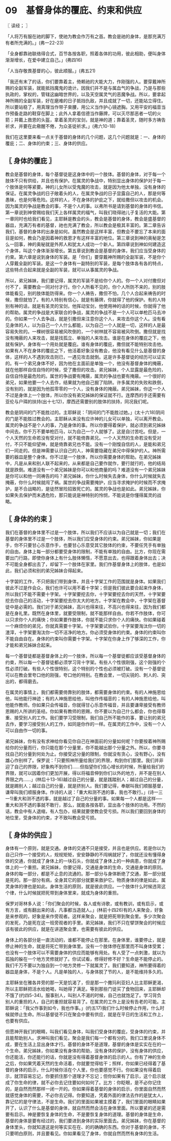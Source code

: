# 09　基督身体的覆庇、约束和供应



〖 读经； 〗

「人将万有服在祂的脚下，使祂为教会作万有之首。教会是祂的身体，是那充满万有者所充满的。」(弗一22-23)

「全身都靠祂联络得合式，百节各按各职，照着各体的功用，彼此相助，便叫身体渐渐增长，在爱中建立自己。」(弗四16)

「人当存敬畏基督的心，彼此顺服。」(弗五21)

「我还有末了的话，你们要靠着主，倚赖祂的大能大力，作刚强的人。要穿戴神所赐的全副军装，就能抵挡魔鬼的诡计。因我们并不是与属血气的争战，乃是与那些执政的，掌权的，管辖这幽暗世界的，以及天空属灵气的恶魔争战。所以，要拿起神所赐的全副军装，好在磨难的日子抵挡仇敌，并且成就了一切，还能站立得住。所以要站稳了，用真理当作带子束腰，用公义当作护心镜遮胸。又用平安的福音当作预备走路的鞋穿在脚上；此外人拿着信德当作藤牌，可以灭尽那恶者一切的火箭；并戴上救恩的头盔，拿着圣灵的宝剑，就是神的道；靠着圣灵，随时多方祷告祈求，并要在此儆醒不倦，为众圣徒祈求。」(弗六10-18)

我们在这里要来看一点关于基督的身体的几个问题，这几个问题就是：一、身体的覆庇；二、身体的约束；三、身体的供应。



## 〖 身体的覆庇 〗

教会是基督的身体，每个基督徒是这身体中的一个肢体。基督的身体，对于每一个肢体不只有供给，并且也有保护。在属灵的争战中，特别显出身体的保护对于每一个肢体是何等紧要。神的儿女所以受鬼魔的攻击，就是因为他太单独，没有身体的保证。在属灵争战的日子敞着头的人，在属灵争战的日子显露自己的人，那是何等愚昧，也是何等危险。这样的人，不在身体的护庇之下，就给撒但以攻击的机会。因为属灵的争战是教会的事，不是个人的事。以弗所书是请到基督的身体的书信。第一章说到神曾赐给我们天上各样属灵的福气，叫我们晓得祂儿子复活的大能。第一章同时也给我们看见，主耶稣是教会的头，教会是基督的身体，教会是盛基督的器皿，充满万有者的基督，祂也充满了教会，所以教会是极其丰富的。第二章告诉我们，基督的身体的出身是如何。虽然教会是这样丰富，但教会不要忘了本来的面目是如何，教会乃是因着神的救恩才有这样丰富的地位。第三章说到神的奥秘是怎么一回事，神的奥秘就是外邦人和犹太人成功一个新人。第四章说到神如何建造这个身体，叫这个身体渐渐增长。第五章说到教会是基督的身体，我们应当受身体的约束。第六章是说到身体的军装。是「你们」要穿戴神所赐的全副军装，不是你个人穿戴全副的军装。是这一个身体有一副特别的军装，是每个肢体各有各的特点，这些特点合起来就是全副的军装，就可以从事属灵的争战。

所以，弟兄姊妹，我们要记得，属灵的军装不是给你个人的。你一个人对付撒但对付不了，需要教会一同对付才行。你个人所看不见的，你个人所防不来的，别的肢体能看见，别的肢体能防得来。你一个人祷告，撒但不怕，几个人合起来祷告的时候，撒但就怕了。有的人特别有信心，就是有藤牌，你就得了他的保护。有的人特别有神的话，就是有圣灵的宝剑，他挥动宝剑，他使用神的话的时候，你就得了他的帮助。属灵的争战是大家联合的争战，属灵的争战不是一个人可以单枪匹马去冲的。你如果一个人去争战，就是引撒但来注意你这个人，来攻击你这个人。没有看见身体的人，以为自己一个人什么都能，以为自己一个人就是一切，这样的人是最容易失败的。一棵树很容易被风吹倒的，一个树林就不容易被风吹倒。撒但就是找没有掩蔽的人来攻击，就是找孤立、单独的人来攻击。谁是在身体的覆庇之下，他就有保护。身体有一个用处就是覆庇。谁有身体的覆庇，撒但就不能特别攻击他。如果有人不在身体的覆庇之下，他活着好象没有教会，他没有看见什么是基督的身体，这样的人不遇到攻击则已，一遇见攻击就倒。这是许多基督徒的经历可以证实的。有一个弟兄身体不好，因为他在主面前是单独一个，他没有基督身体的掩蔽，就在他那样自信自恃的时候，受了撒但的攻击。弟兄姊妹，个人显露是最危险的，自信自恃是最危险的。属世的争战要有掩蔽，属灵的争战也要有掩蔽。一个很好的弟兄，如果他要一个人去作，结果就为他自己掘了陷阱。许多属灵的失败和跌倒，没有别的，就是因为他孤零零的一个人，没有身体的掩蔽。弟兄姊妹，你这一个人不过是身体上一个肢体，所以你没有弟兄姊妹的保证就不行。连摩西的手还需要有亚伦与户珥的扶持(出十七12)，摩西还需要别的肢体的扶持，同况我们呢。

教会是阴间的门不能胜过的。主耶稣说：「阴间的门不能胜过她。」(太十六18)阴间的门是不能胜过教会的。主耶稣从来没有应许神的儿女可以单独，可以离开教会。属灵的争战不是个人的事，乃是身体的事。所以你要得着保护，就必须到弟兄姊妹中间去。你千万不要单枪匹马，以为自己一个人就够了。这是自讨苦吃。但是，一个人天然的生命若没有受对付，就不能倚靠弟兄。一个人天然的生命若没有受对付，不只不能仰望神，就是倚靠弟兄也不能。没有一个刚愎自信的人，是能和弟兄们一同走的。但是神需要认识自己的人，神需要隐藏在弟兄中得保护的人。神所需要的器皿是整个身体。你不过是一个肢体，所以你需要身体的帮助。在弟兄姊妹中，凡是从来和别人联不起来的，从来都是自己要作就作，要行就行的，他的结局就是跌倒。难道没有一个弟兄姊妹是你可以和他商量的吗？难道没有一个弟兄姊妹是你可以和他一同祷告的吗？弟兄姊妹，你什么时候失去身体，你什么时候就失去掩蔽，你什么时候就闯了祸。属世的争战需要掩护，应当寻求掩护的时候而不求掩护，是不合战略的，是徒然冒险招致死亡的。属灵的争战也是如此。弟兄姊妹，你如果失去保护而末遇危险，那只能说是神特别的怜悯，不能说是你懂得属灵的战略。



## 〖 身体的约束 〗

我们在基督的身体里不过是一个肢体，所以我们不应该以为自己就是一切；我们在基督的身体里不过是一个肢体，所以我们应受身体的约束。弟兄姊妹，你如果是手，你不只要甘心乐意作手，也要甘心乐意受其它肢体的约束，不要任凭手有单独的自由。身体上每一部分都要受身体的限制，不能有单独的自由。比方，你现在需要出门行路，即使你身体上有什么肢体懒惰，不愿意出去，也得跟着身体出去；决不可能全身都出去了，却留下一个肢体在家里。我们作基督身体上的肢体，也是如此，我们必须和别的弟兄姊妹合得起来。

十字袈的工作，不只把我们带到身体，并且十字架工作的范围就是身体。如果我们彼此不过是作会众，我们也许可以用不着十字架；但是我们彼此要合起来作身体，所以我们不能不需要十字架。十字架要挖去你，十字架要挖去你的天然，十字架要挖去你自己的活动，十字架要挖去你太大的地方。十字架在教会中，十字架在基督徒中是必需的。我们对于弟兄姊妹，高兴也得来往，不高兴也得来往，因为我们都是在身礼里。既然在身体里，就要受限制，就不能那样自由。你若不作肢体，你可以只求你个人的痛快；你如果要作肢体，你就不能只求你个人的痛快。你如果碰着一个麻烦你的弟兄，你就真需要十字架。十字架要试验你，十字架要淘汰你一切的渣滓，十字架要淘汰你一切不洁净的地方。你必须受身体的约束。身体的约束叫你不能自由自在。身体的约束叫你需要十字架。十字架在你身上作了够深的工作，你才能和弟兄姊妹合起来。

每一个基督徒都是基督身体上的一个肢体，所以每一个基督徒都应该受基督身体的约束，所以每一个基督徒都必须学习背十字架。有些人个性很刚强，这个刚强的个性必须打破。有些人个性很特别，这个特别的个性也必须被打破。没有一个基督徒可以在教会里夸口他的刚强，夸口他的特别。在教会里，一切尖锐的、刺人的、突出的，都得磨去。

在属灵的事情上，我们都需要倚靠别的肢体，都需要身体的约束。有的人神施恩给他，叫他能行神迹；有的人神施恩给他，叫他作传福音的；有的人神施恩给他，叫他能作教师。你如果只会传福音，你就得甘心乐意传福音，并且要谦卑接受有教师恩赐的人所讲的圣经。你如果有教师的恩赐，你不要以为自己什么都会，你也得尊重、接受别人的工作。我们要学习受限制，我们自己所不能作的事，要让别的弟兄去作，要学习接受别人的工作，如同是你作的一样。在属灵的工作中，没有一个人可以自由作一切的事。

弟兄姊妹，你有没有求神给你看见你自己在神面前的分量如何呢？你要按着神所赐给你的分量而行，你只能在那个分量里，你不能越出那个分量之外。所以，你要寻找自己的分量到何处为止。你接受这分量的限制，你就没有贪心，没有野心，没有雄心作别样了。保罗说：「只要照神所量给我们的界限，构到你们那里。我们并非迎了自己的界限，好象构不到你们……但指望你们信心增长的时候，所量给我们的界限，就可以因着你们更加开展，得以将福音伸到你们以外的地方，并不是在别人界限之内……」(林后十13-16)越过自己的分量，就是践踏别人；越过自己的分量，就是踢别人；越过自己的分量，就是挤别人。我们要记得，奉献叫我们顺服基督，谦卑叫我们顺服身体。作诗的人说：「重大和测不透的事，我也不敢行。」(诗一三一1)重大和测不透的事，就是越过了自己的分量的事。如果每一个人都是这样──重大和测不透的事就不敢行，那么，就能各按各职，显出各个肢体的功用。不然的话，教会中有人退缩，有人包办，结果就要使教会受亏损。所以我们要回到身体的地位里，受身体的约束，才不致叫教会受亏损。



## 〖 身体的供应 〗

身体有一个原则，就是交通。身体的交通不只是接受，并且也是供应。若是你以为自己只作一个接受的人，规规矩矩，安安静静的不闯祸就好了，你就还没有懂得身体的交通，你就成了身体上的一块石头，你就成了身体上的一种病患，你就成了身体上的一个重担。弟兄姊妹，你要记得，交通是身体的生命，交通是身体的原则。身体的每一部分，都是不止息的流通的。那一部分与身体断绝了交通，那一部分就是死的。那一部分有病，全身其它的部分就要来救护它。物质身体的律是如此，属灵身体的律也是如此。身体生活的原则，就是彼此供应。一个肢体什么时候违背这个律，什么时候就把死带到身体里来，就成为身体的重担。

保罗对哥林多人说：「你们聚会的时候，各人或有诗歌，或有教训，或有启示，或有方言，或有翻出来的话，凡事都当造就人。」(林前十四26)有的人来聚会，好象是来参观的，好象是来作旁观者。这样来聚会，就是把死带到聚会里。多少次聚会的发死，乃是死在这一班旁观者的手里。弟兄姊妹，我们不只在擘饼聚会的时候应该有彼此的供应，就是在讲道聚会里，也需要有彼此的供应。

身体上的各部分是一直流动的，谁都不能停止在那里。在身体里，谁要停止，就是停止神的生命，就是将死亡带到身体里。没有一个肢体停在那里而不叫身体受累；也没有一个肢体可以不需要身体的供应而能够有用处。有人受了一点刺激，就以为孤独的躲在一个地方灵修就好了。你试试看，修得好修不好？生命是不能停止的。我们千万不要以为独自到一个地方灵修一下就属灵了。我们要知道，神所要得着的器皿是身体，不是个人。凡是单独的人，与身体脱了节的人，是不能维持多久的。

主耶稣坐在雅各井旁的那一天是饥渴了，但是那一个撒玛利亚妇人比主耶稣更渴，所以主耶稣把活水给她喝，叫她得了满足。等到那些门徒买了食物回来，主耶稣却不饿了(约四5-34)。服事别人，叫别人不渴的时候，自己也就饱足了。学习背负别人的重担的人，自己的重担就容易背了。在属灵的工作上是没有告老的可能。主耶稣说：「我父作事到如今，我也作事。」(约五17)我们什么时候停止作用，什么时候就停止生命。所以基督徒不只在聚会中要有供应，就是在平日的生活和工作上，也要有供应。

但愿神开我们的眼睛，叫我们看见身体，叫我们受身体的覆庇，受身体的约束，并且能帮助别人。求神叫我们看见，聚会是我们每一个都有分的。我们口里说身体不成，要在生活上显出身体才行。基督的身体不是道理，基督的身体是实实在在的一个生命。弟兄姊妹，你如果没有身体的帮助，没有身体的保护，没有身体的供应，你还能活，你还能行的话，你就是没有得着基督身体的启示的人。你有了神的生命之后，你如果凭着天然的生命活着，你就要觉得枯干；照样，你如果已经得着了基督的身体的启示，什么时候你活在个人里，你也要感觉不行。你如果没有得着启示，就顶容易忘记，你要抓住那个道理才不忘记；但你如果有了启示，这个启示就成了你生命的律，就不必你去记住要如何如何了。比方：你眨眼，是不必你记住的，是自然而然那样一闭一开的。你如果得着基督的身体的启示，你里面自然而然就感觉身体的需要，不必你去记得。你要知道，凭着外面的律法去作的是犹太人，靠记忆的是守律法，不是生命。我们的里面如果被主摸着了，我们里面的眼睛如果开了，认识了什么是基督的身体，就自然而然会活在身体里面。所以要紧的还是需要有启示。神是要恢复身体的生命，不是要恢复身体的道理。基督的身体是生命，基督的身体是要有经过的，我们要进到身体的实际里面去。弟兄姊妹，你在基督的身体里头，你就知道这是何等实实在在、的的确确的东西。你对于基督的身体，不只要明白原则，并且要看见。你如果看见了身体，你就自然而然有身体的生活。
